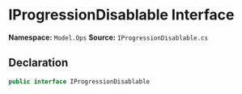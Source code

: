 # IProgressionDisablable Interface

**Namespace:** `Model.Ops`
**Source:** `IProgressionDisablable.cs`

## Declaration

```csharp
public interface IProgressionDisablable
```


